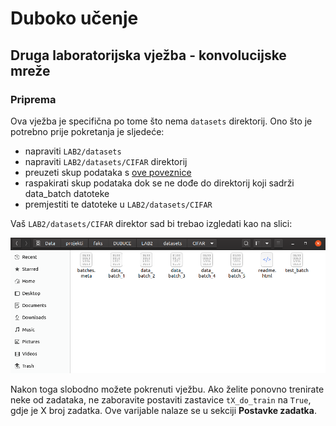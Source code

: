 # Duboko učenje
## Druga laboratorijska vježba - konvolucijske mreže

### Priprema

Ova vježba je specifična po tome što nema `datasets` direktorij. Ono što je potrebno prije pokretanja je sljedeće:

- napraviti `LAB2/datasets`
- napraviti `LAB2/datasets/CIFAR` direktorij
- preuzeti skup podataka s [ove poveznice](https://www.cs.toronto.edu/~kriz/cifar-10-python.tar.gz)
- raspakirati skup podataka dok se ne dođe do direktorij koji sadrži data_batch datoteke
- premjestiti te datoteke u `LAB2/datasets/CIFAR`

Vaš `LAB2/datasets/CIFAR` direktor sad bi trebao izgledati kao na slici:

![](res/cifar_folder.png)

Nakon toga slobodno možete pokrenuti vježbu. Ako želite ponovno trenirate neke od zadataka, ne zaboravite postaviti zastavice `tX_do_train` na `True`, gdje je X broj zadatka. Ove varijable nalaze se u sekciji **Postavke zadatka**.
